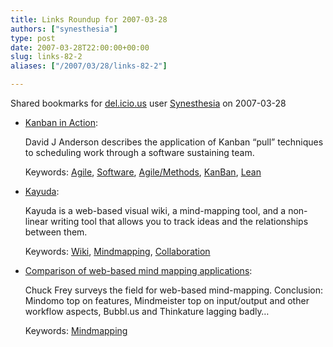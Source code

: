 ```yaml
---
title: Links Roundup for 2007-03-28
authors: ["synesthesia"]
type: post
date: 2007-03-28T22:00:00+00:00
slug: links-82-2 
aliases: ["/2007/03/28/links-82-2"]

---
```

Shared bookmarks for [del.icio.us][1] user  [Synesthesia][2] on 2007-03-28

  * [Kanban in Action][3]:
  
    David J Anderson describes the application of Kanban &#8220;pull&#8221; techniques to scheduling work through a software sustaining team.
  
    Keywords: [Agile][4], [Software][5], [Agile/Methods][6], [KanBan][7], [Lean][8]
  * [Kayuda][9]:
  
    Kayuda is a web-based visual wiki, a mind-mapping tool, and a non-linear writing tool that allows you to track ideas and the relationships between them.
  
    Keywords: [Wiki][10], [Mindmapping][11], [Collaboration][12]
  * [Comparison of web-based mind mapping applications][13]:
  
    Chuck Frey surveys the field for web-based mind-mapping. Conclusion: Mindomo top on features, Mindmeister top on input/output and other workflow aspects, Bubbl.us and Thinkature lagging badly&#8230;
  
    Keywords: [Mindmapping][11]

 [1]: https://del.icio.us/
 [2]: https://del.icio.us/synesthesia
 [3]: https://www.agilemanagement.net/Articles/Weblog/KanbaninAction.html "https://www.agilemanagement.net/Articles/Weblog/KanbaninAction.html"
 [4]: https://del.icio.us/synesthesia/Agile
 [5]: https://del.icio.us/synesthesia/Software
 [6]: https://del.icio.us/synesthesia/Agile/Methods
 [7]: https://del.icio.us/synesthesia/KanBan
 [8]: https://del.icio.us/synesthesia/Lean
 [9]: https://www.kayuda.com/ "https://www.kayuda.com/"
 [10]: https://del.icio.us/synesthesia/Wiki
 [11]: https://del.icio.us/synesthesia/Mindmapping
 [12]: https://del.icio.us/synesthesia/Collaboration
 [13]: https://mindmapping.typepad.com/the_mind_mapping_software/2007/03/comparison_of_w.html "https://mindmapping.typepad.com/the_mind_mapping_software/2007/03/comparison_of_w.html"